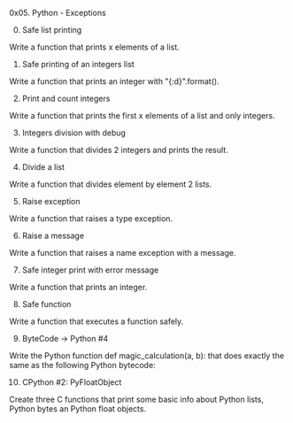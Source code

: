 0x05. Python - Exceptions


0. Safe list printing

Write a function that prints x elements of a list.

1. Safe printing of an integers list

Write a function that prints an integer with "{:d}".format().

2. Print and count integers

Write a function that prints the first x elements of a list and only integers.

3. Integers division with debug

Write a function that divides 2 integers and prints the result.

4. Divide a list

Write a function that divides element by element 2 lists.

5. Raise exception

Write a function that raises a type exception.

6. Raise a message

Write a function that raises a name exception with a message.

7. Safe integer print with error message

Write a function that prints an integer.

8. Safe function

Write a function that executes a function safely.

9. ByteCode -> Python #4

Write the Python function def magic_calculation(a, b): that does exactly the same as the following Python bytecode:

10. CPython #2: PyFloatObject

Create three C functions that print some basic info about Python lists, Python bytes an Python float objects.
